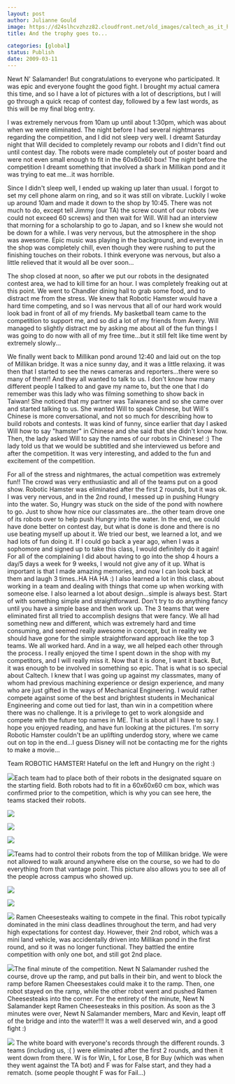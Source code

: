 ```yaml
---
layout: post
author: Julianne Gould
image: https://d24slhcvzhzz82.cloudfront.net/old_images/caltech_as_it_happens/6a0105349b8251970b011168d22aa7970c.png
title: And the trophy goes to...

categories: [global]
status: Publish
date: 2009-03-11
---
```


Newt N' Salamander! But congratulations to everyone who participated. It was epic and everyone fought the good fight. I brought my actual camera this time, and so I have a lot of pictures with a lot of descriptions, but I will go through a quick recap of contest day, followed by a few last words, as this will be my final blog entry.

I was extremely nervous from 10am up until about 1:30pm, which was about when we were eliminated. The night before I had several nightmares regarding the competition, and I did not sleep very well. I dreamt Saturday night that Will decided to completely revamp our robots and I didn't find out until contest day. The robots were made completely out of poster board and were not even small enough to fit in the 60x60x60 box! The night before the competition I dreamt something that involved a shark in Millikan pond and it was trying to eat me...it was horrible.

Since I didn't sleep well, I ended up waking up later than usual. I forgot to set my cell phone alarm on ring, and so it was still on vibrate. Luckily I woke up around 10am and made it down to the shop by 10:45. There was not much to do, except tell Jimmy (our TA) the screw count of our robots (we could not exceed 60 screws) and then wait for Will. Will had an interview that morning for a scholarship to go to Japan, and so I knew she would not be down for a while. I was very nervous, but the atmosphere in the shop was awesome. Epic music was playing in the background, and everyone in the shop was completely chill, even though they were rushing to put the finishing touches on their robots. I think everyone was nervous, but also a little relieved that it would all be over soon...

The shop closed at noon, so after we put our robots in the designated contest area, we had to kill time for an hour. I was completely freaking out at this point. We went to Chandler dining hall to grab some food, and to distract me from the stress. We knew that Robotic Hamster would have a hard time competing, and so I was nervous that all of our hard work would look bad in front of all of my friends. My basketball team came to the competition to support me, and so did a lot of my friends from Avery. Will managed to slightly distract me by asking me about all of the fun things I was going to do now with all of my free time...but it still felt like time went by extremely slowly...

We finally went back to Millikan pond around 12:40 and laid out on the top of Millikan bridge. It was a nice sunny day, and it was a little relaxing. it was then that I started to see the news cameras and reporters...there were so many of them!! And they all wanted to talk to us. I don't know how many different people I talked to and gave my name to, but the one that I do remember was this lady who was filming something to show back in Taiwan! She noticed that my partner was Taiwanese and so she came over and started talking to us. She wanted Will to speak Chinese, but Will's Chinese is more conversational, and not so much for describing how to build robots and contests. It was kind of funny, since earlier that day I asked Will how to say "hamster" in Chinese and she said that she didn't know how. Then, the lady asked Will to say the names of our robots in Chinese! :) The lady told us that we would be subtitled and she interviewed us before and after the competition. It was very interesting, and added to the fun and excitement of the competition.

For all of the stress and nightmares, the actual competition was extremely fun!! The crowd was very enthusiastic and all of the teams put on a good show. Robotic Hamster was eliminated after the first 2 rounds, but it was ok. I was very nervous, and in the 2nd round, I messed up in pushing Hungry into the water. So, Hungry was stuck on the side of the pond with nowhere to go. Just to show how nice our classmates are...the other team drove one of its robots over to help push Hungry into the water. 
In the end, we could have done better on contest day, but what is done is done and there is no use beating myself up about it. We tried our best, we learned a lot, and we had lots of fun doing it. If I could go back a year ago, when I was a sophomore and signed up to take this class, I would definitely do it again! For all of the complaining I did about having to go into the shop 4 hours a day/5 days a week for 9 weeks, I would not give any of it up. What is important is that I made amazing memories, and now I can look back at them and laugh 3 times..HA HA HA :) I also learned a lot in this class, about working in a team and dealing with things that come up when working with someone else. I also learned a lot about design...simple is always best. Start of with something simple and straightforward. Don't try to do anything fancy until you have a simple base and then work up. The 3 teams that were eliminated first all tried to accomplish designs that were fancy. We all had something new and different, which was extremely hard and time consuming, and seemed really awesome in concept, but in reality we should have gone for the simple straightforward approach like the top 3 teams. 
We all worked hard. And in a way, we all helped each other through the process. I really enjoyed the time I spent down in the shop with my competitors, and I will really miss it. Now that it is done, I want it back. But, it was enough to be involved in something so epic. That is what is so special about Caltech. I knew that I was going up against my classmates, many of whom had previous machining experience or design experience, and many who are just gifted in the ways of Mechanical Engineering. I would rather compete against some of the best and brightest students in Mechanical Engineering and come out tied for last, than win in a competition where there was no challenge. It is a privilege to get to work alongside and compete with the future top names in ME. 
That is about all I have to say. I hope you enjoyed reading, and have fun looking at the pictures. I'm sorry Robotic Hamster couldn't be an uplifting underdog story, where we came out on top in the end...I guess Disney will not be contacting me for the rights to make a movie...

 Team ROBOTIC HAMSTER! Hateful on the left and Hungry on the right :)

![](https://d24slhcvzhzz82.cloudfront.net/old_images/caltech_as_it_happens/6a0105349b8251970b011168d22b5d970c.png)Each team had to place both of their robots in the designated square on the starting field. Both robots had to fit in a 60x60x60 cm box, which was confirmed prior to the competition, which is why you can see here, the teams stacked their robots.


![](https://d24slhcvzhzz82.cloudfront.net/old_images/caltech_as_it_happens/6a0105349b8251970b011168d22c61970c.jpg)

![](https://d24slhcvzhzz82.cloudfront.net/old_images/caltech_as_it_happens/6a0105349b8251970b01127947249a28a4.jpg)

![](https://d24slhcvzhzz82.cloudfront.net/old_images/caltech_as_it_happens/6a0105349b8251970b0112794724e028a4.jpg)
 

![](https://d24slhcvzhzz82.cloudfront.net/old_images/caltech_as_it_happens/6a0105349b8251970b01127947235528a4.jpg)Teams had to control their robots from the top of Millikan bridge. We were not allowed to walk around anywhere else on the course, so we had to do everything from that vantage point. This picture also allows you to see all of the people across campus who showed up.


![](https://d24slhcvzhzz82.cloudfront.net/old_images/caltech_as_it_happens/6a0105349b8251970b011168d22d6f970c.jpg)

![](https://d24slhcvzhzz82.cloudfront.net/old_images/caltech_as_it_happens/6a0105349b8251970b011168d22dbd970c.jpg)

![](https://d24slhcvzhzz82.cloudfront.net/old_images/caltech_as_it_happens/6a0105349b8251970b0112794725cf28a4.jpg) 
Ramen Cheesesteaks waiting to compete in the final. This robot typically dominated in the mini class deadlines throughout the term, and had very high expectations for contest day. However, their 2nd robot, which was a mini land vehicle, was accidentally driven into Millikan pond in the first round, and so it was no longer functional. They battled the entire competition with only one bot, and still got 2nd place.


![](https://d24slhcvzhzz82.cloudfront.net/old_images/caltech_as_it_happens/6a0105349b8251970b0112794722dc28a4.png)The final minute of the competition. Newt N Salamander rushed the course, drove up the ramp, and put balls in their bin, and went to block the ramp before Ramen Cheesestakes could make it to the ramp. Then, one robot stayed on the ramp, while the other robot went and pushed Ramen Cheesesteaks into the corner. For the entirety of the minute, Newt N Salamander kept Ramen Cheesesteaks in this position. As soon as the 3 minutes were over, Newt N Salamander members, Marc and Kevin, leapt off of the bridge and into the water!!! It was a well deserved win, and a good fight :)

![](https://d24slhcvzhzz82.cloudfront.net/old_images/caltech_as_it_happens/6a0105349b8251970b01127947267028a4.jpg)
The white board with everyone's records through the different rounds. 3 teams (including us, :( ) were eliminated after the first 2 rounds, and then it went down from there. W is for Win, L for Lose, B for Buy (which was when they went against the TA bot) and F was for False start, and they had a rematch. (some people thought F was for Fail...) 
 
